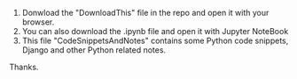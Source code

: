1. Donwload the "DownloadThis" file in the repo and open it with your browser.
2. You can also download the .ipynb file and open it with Jupyter NoteBook
3. This file "CodeSnippetsAndNotes" contains some Python code snippets, Django and other Python related notes.

Thanks.
